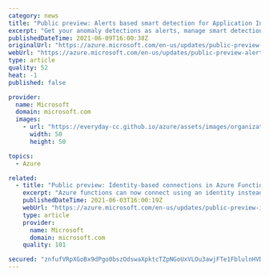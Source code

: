 ```yaml
---
category: news
title: "Public preview: Alerts based smart detection for Application Insights"
excerpt: "Get your anomaly detections as alerts, manage smart detection using alert rules, and configure notifications for smart detection alerts using action groups. "
publishedDateTime: 2021-06-09T16:00:38Z
originalUrl: "https://azure.microsoft.com/en-us/updates/public-preview-alerts-based-smart-detection-for-application-insights/"
webUrl: "https://azure.microsoft.com/en-us/updates/public-preview-alerts-based-smart-detection-for-application-insights/"
type: article
quality: 52
heat: -1
published: false

provider:
  name: Microsoft
  domain: microsoft.com
  images:
    - url: "https://everyday-cc.github.io/azure/assets/images/organizations/microsoft.com-50x50.jpg"
      width: 50
      height: 50

topics:
  - Azure

related:
  - title: "Public preview: Identity-based connections in Azure Functions with latest Azure SDK triggers and bindings"
    excerpt: "Azure functions can now connect using an identity instead of a secret. "
    publishedDateTime: 2021-06-03T16:00:19Z
    webUrl: "https://azure.microsoft.com/en-us/updates/public-preview-identitybased-connections-in-azure-functions-with-latest-azure-sdk-triggers-and-bindings/"
    type: article
    provider:
      name: Microsoft
      domain: microsoft.com
    quality: 101

secured: "znfufVRpXGoBx9dPgo0bszOdswaXpktcTZpNGoUxVLOu3awjFTe1FblulnHVD8M3Ujp5tz6yhwmsduhZx67uDB2QXXXTMw0FwsaRtfFvRoBcoqIvrGSz4hSzREtOsAtARqNNPsoP5qVakpgMVDkd9AnzlRN13Ct3hCt//f2NxOv4bdnBVGzUeXSoHTDeKu3EjcLWlL8lhr7Vr4Sl3m0K0rNk1D0yBpQmrjl6MNTj9tCamtl30B+fqfkJTUjnmp3C3c13ca+5SYGos1EbiO8fNRj+t87PTxfv2sp5zXWvuENFOjvHhQO1sXzU5PDMSmKBiG7712+cNnNfvTFByz7RvwxYHnbtXlxca7gllyfj28o=;3P5A5RgSgxqyCD5EmmHbDg=="
---
```



